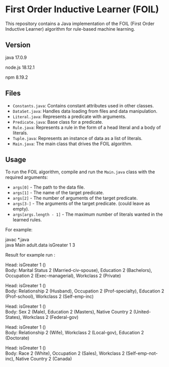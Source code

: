 # First Order Inductive Learner (FOIL)

This repository contains a Java implementation of the FOIL (First Order Inductive Learner) algorithm for rule-based machine learning.

## Version

java 17.0.9 

node.js 18.12.1

npm 8.19.2




## Files

- `Constants.java`: Contains constant attributes used in other classes.
- `DataSet.java`: Handles data loading from files and data manipulation.
- `Literal.java`: Represents a predicate with arguments.
- `Predicate.java`: Base class for a predicate.
- `Rule.java`: Represents a rule in the form of a head literal and a body of literals.
- `Tuple.java`: Represents an instance of data as a list of literals.
- `Main.java`: The main class that drives the FOIL algorithm.

## Usage

To run the FOIL algorithm, compile and run the `Main.java` class with the required arguments:

- `args[0]` - The path to the data file.
- `args[1]` - The name of the target predicate.
- `args[2]` - The number of arguments of the target predicate.
- `args[3-]` - The arguments of the target predicate. (could leave as empty).
- `args[args.length - 1]` - The maximum number of literals wanted in the learned rules.

For example:

javac \*.java  
java Main adult.data isGreater 1 3

Result for example run :

Head: isGreater 1 ()  
Body: Marital Status 2 (Married-civ-spouse), Education 2 (Bachelors), Occupation 2 (Exec-managerial), Workclass 2 (Private)

Head: isGreater 1 ()  
Body: Relationship 2 (Husband), Occupation 2 (Prof-specialty), Education 2 (Prof-school), Workclass 2 (Self-emp-inc)

Head: isGreater 1 ()  
Body: Sex 2 (Male), Education 2 (Masters), Native Country 2 (United-States), Workclass 2 (Federal-gov)

Head: isGreater 1 ()  
Body: Relationship 2 (Wife), Workclass 2 (Local-gov), Education 2 (Doctorate)

Head: isGreater 1 ()  
Body: Race 2 (White), Occupation 2 (Sales), Workclass 2 (Self-emp-not-inc), Native Country 2 (Canada)
